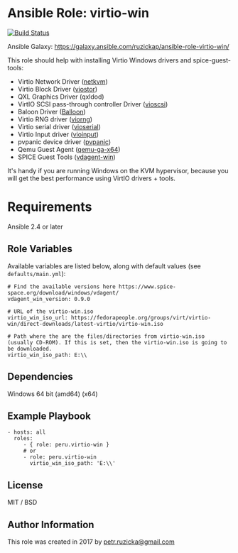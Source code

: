 # Ansible Role: virtio-win

[![Build Status](https://travis-ci.org/ruzickap/ansible-role-virtio-win.svg?branch=master)](https://travis-ci.org/ruzickap/ansible-role-virtio-win)

Ansible Galaxy: https://galaxy.ansible.com/ruzickap/ansible-role-virtio-win/

This role should help with installing Virtio Windows drivers and spice-guest-tools:

* Virtio Network Driver ([netkvm](https://github.com/virtio-win/kvm-guest-drivers-windows/tree/master/NetKVM))
* Virtio Block Driver ([viostor](https://github.com/virtio-win/kvm-guest-drivers-windows/tree/master/viostor))
* QXL Graphics Driver (qxldod)
* VirtIO SCSI pass-through controller Driver ([vioscsi](https://github.com/virtio-win/kvm-guest-drivers-windows/tree/master/vioscsi))
* Baloon Driver ([Balloon](https://github.com/virtio-win/kvm-guest-drivers-windows/tree/master/Balloon))
* Virtio RNG driver ([viorng](https://github.com/virtio-win/kvm-guest-drivers-windows/tree/master/viorng))
* Virtio serial driver ([vioserial](https://github.com/virtio-win/kvm-guest-drivers-windows/tree/master/vioserial))
* Virtio Input driver ([vioinput](https://github.com/virtio-win/kvm-guest-drivers-windows/tree/master/vioinput))
* pvpanic device driver ([pvpanic](https://github.com/virtio-win/kvm-guest-drivers-windows/tree/master/pvpanic))
* Qemu Guest Agent ([qemu-ga-x64](https://wiki.libvirt.org/page/Qemu_guest_agent))
* SPICE Guest Tools ([vdagent-win](https://www.spice-space.org))

It's handy if you are running Windows on the KVM hypervisor, because you will get the best performance using VirtIO drivers + tools.

# Requirements

Ansible 2.4 or later

## Role Variables

Available variables are listed below, along with default values (see `defaults/main.yml`):

    # Find the available versions here https://www.spice-space.org/download/windows/vdagent/
    vdagent_win_version: 0.9.0

    # URL of the virtio-win.iso
    virtio_win_iso_url: https://fedorapeople.org/groups/virt/virtio-win/direct-downloads/latest-virtio/virtio-win.iso

    # Path where the are the files/directories from virtio-win.iso (usually CD-ROM). If this is set, then the virtio-win.iso is going to be downloaded.
    virtio_win_iso_path: E:\\

## Dependencies

Windows 64 bit (amd64) (x64)

## Example Playbook

    - hosts: all
      roles:
         - { role: peru.virtio-win }
         # or
         - role: peru.virtio-win
           virtio_win_iso_path: 'E:\\'

## License

MIT / BSD

## Author Information

This role was created in 2017 by <petr.ruzicka@gmail.com>

